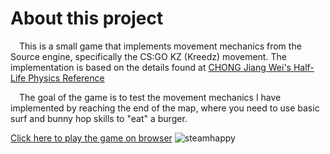 
# About this project

&emsp;This is a small game that implements movement mechanics from the Source engine, specifically the CS:GO KZ (Kreedz) movement. The implementation is based on the details found at [CHONG Jiang Wei's Half-Life Physics Reference](https://www.jwchong.com/hl/)

&emsp;The goal of the game is to test the movement mechanics I have implemented by reaching the end of the map, where you need to use basic surf and bunny hop skills to "eat" a burger.

[Click here to play the game on browser](https://jaroonro.itch.io/i-want-to-eat-a-burger)
![steamhappy](https://steamuserimages-a.akamaihd.net/ugc/1833527325299464568/75734AE8D858C7A157E2A97819A214CB426F4666/?imw=637&imh=358&ima=fit&impolicy=Letterbox&imcolor=%23000000&letterbox=true)
